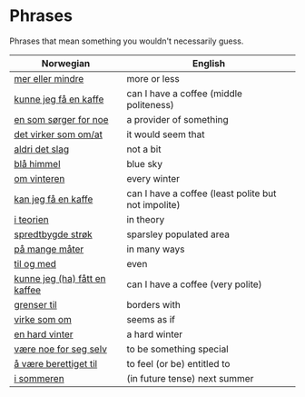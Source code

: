 # Phrases

Phrases that mean something you wouldn't necessarily guess.

| Norwegian | English |
| --- | --- |
| [mer eller mindre](https://www.ordnett.no/search?language=no&phrase=mer%20eller%20mindre) | more or less |
| [kunne jeg få en kaffe](https://www.ordnett.no/search?language=no&phrase=kunne%20jeg%20få%20en%20kaffe) | can I have a coffee (middle politeness) |
| [en som sørger for noe](https://www.ordnett.no/search?language=no&phrase=en%20som%20sørger%20for%20noe) | a provider of something |
| [det virker som om/at](https://www.ordnett.no/search?language=no&phrase=det%20virker%20som%20om/at) | it would seem that |
| [aldri det slag](https://www.ordnett.no/search?language=no&phrase=aldri%20det%20slag) | not a bit |
| [blå himmel](https://www.ordnett.no/search?language=no&phrase=blå%20himmel) | blue sky |
| [om vinteren](https://www.ordnett.no/search?language=no&phrase=om%20vinteren) | every winter |
| [kan jeg få en kaffe](https://www.ordnett.no/search?language=no&phrase=kan%20jeg%20få%20en%20kaffe) | can I have a coffee (least polite but not impolite) |
| [i teorien](https://www.ordnett.no/search?language=no&phrase=i%20teorien) | in theory |
| [spredtbygde strøk](https://www.ordnett.no/search?language=no&phrase=spredtbygde%20strøk) | sparsley populated area |
| [på mange måter](https://www.ordnett.no/search?language=no&phrase=på%20mange%20måter) | in many ways |
| [til og med](https://www.ordnett.no/search?language=no&phrase=til%20og%20med) | even |
| [kunne jeg (ha) fått en kaffee](https://www.ordnett.no/search?language=no&phrase=kunne%20jeg%20(ha)%20fått%20en%20kaffee) | can I have a coffee (very polite) |
| [grenser til](https://www.ordnett.no/search?language=no&phrase=grenser%20til) | borders with |
| [virke som om](https://www.ordnett.no/search?language=no&phrase=virke%20som%20om) | seems as if |
| [en hard vinter](https://www.ordnett.no/search?language=no&phrase=en%20hard%20vinter) | a hard winter |
| [være noe for seg selv](https://www.ordnett.no/search?language=no&phrase=være%20noe%20for%20seg%20selv) | to be something special |
| [å være berettiget til](https://www.ordnett.no/search?language=no&phrase=å%20være%20berettiget%20til) | to feel (or be) entitled to |
| [i sommeren](https://www.ordnett.no/search?language=no&phrase=i%20sommeren) | (in future tense) next summer |

